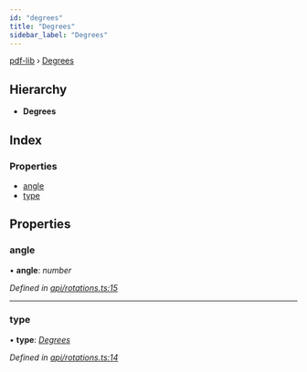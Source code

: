 ```yaml
---
id: "degrees"
title: "Degrees"
sidebar_label: "Degrees"
---
```


[pdf-lib](../index.md) › [Degrees](degrees.md)

## Hierarchy

* **Degrees**

## Index

### Properties

* [angle](degrees.md#angle)
* [type](degrees.md#type)

## Properties

###  angle

• **angle**: *number*

*Defined in [api/rotations.ts:15](https://github.com/Hopding/pdf-lib/blob/e10290a/src/api/rotations.ts#L15)*

___

###  type

• **type**: *[Degrees](../enums/rotationtypes.md#degrees)*

*Defined in [api/rotations.ts:14](https://github.com/Hopding/pdf-lib/blob/e10290a/src/api/rotations.ts#L14)*

